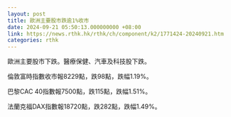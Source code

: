 ```yaml
---
layout: post
title: 歐洲主要股市跌逾1%收市
date: 2024-09-21 05:50:13.000000000 +08:00
link: https://news.rthk.hk/rthk/ch/component/k2/1771424-20240921.htm
categories: rthk
---
```


歐洲主要股市下跌。醫療保健、汽車及科技股下跌。

倫敦富時指數收市報8229點，跌98點，跌幅1.19%。

巴黎CAC 40指數報7500點，跌115點，跌幅1.51%。

法蘭克福DAX指數報18720點，跌282點，跌幅1.49%。

